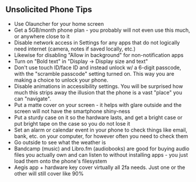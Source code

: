 ## Unsolicited Phone Tips

- Use Olauncher for your home screen
- Get a 5GB/month phone plan - you probably will not even use this much, or anywhere close to it
- Disable network access in Settings for any apps that do not logically need internet (camera, notes if saved locally, etc.)
- Likewise for disabling "Allow in background" for non-notification apps
- Turn on "Bold text" in "Display -> Display size and text"
- Don't use touch ID/face ID and instead unlock w/ a 6-digit passcode, with the "scramble passcode" setting turned on. This way you are making a choice to unlock your phone.
- Disable animations in accessibility settings. You will be surprised how much this strips away the illusion that the phone is a vast "place" you can "navigate". 
- Put a matte cover on your screen - it helps with glare outside and the screen will not have the smartphone shiny-ness
- Put a sturdy case on it so the hardware lasts, and get a bright case or put bright tape on the case so you do not lose it
- Set an alarm or calendar event in your phone to check things like email, bank, etc. on your computer, for however often you need to check them
- Go outside to see what the weather is
- Bandcamp (music) and Libro.fm (audiobooks) are good for buying audio files you actually own and can listen to without installing apps - you just load them onto the phone's filesystem
- Aegis app + hardware key cover virtually all 2fa needs. Just one or the other will still cover like 90%
